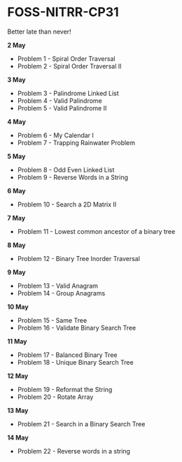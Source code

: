 # FOSS-NITRR-CP31
Better late than never!

**2 May**
* Problem 1 - Spiral Order Traversal
* Problem 2 - Spiral Order Traversal II

**3 May**
* Problem 3 - Palindrome Linked List
* Problem 4 - Valid Palindrome
* Problem 5 - Valid Palindrome II

**4 May**
* Problem 6 - My Calendar I
* Problem 7 - Trapping Rainwater Problem

**5 May**
* Problem 8 - Odd Even Linked List
* Problem 9 - Reverse Words in a String

**6 May**
* Problem 10 - Search a 2D Matrix II

**7 May**
* Problem 11 - Lowest common ancestor of a binary tree

**8 May**
* Problem 12 - Binary Tree Inorder Traversal

**9 May**
* Problem 13 - Valid Anagram
* Problem 14 - Group Anagrams

**10 May**
* Problem 15 - Same Tree
* Problem 16 - Validate Binary Search Tree

**11 May**
* Problem 17 - Balanced Binary Tree
* Problem 18 - Unique Binary Search Tree

**12 May**
* Problem 19 - Reformat the String
* Problem 20 - Rotate Array

**13 May**
* Problem 21 - Search in a Binary Search Tree

**14 May**
* Problem 22 - Reverse words in a string
